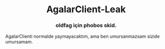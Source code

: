 <h1 align="center">AgalarClient-Leak</h1>  
<h3 align="center">oldfag için phobos skid.</h3>  
  
AgalarClienti normalde yaymayacaktım, ama ben umursanmazsam sizide umursamam.
